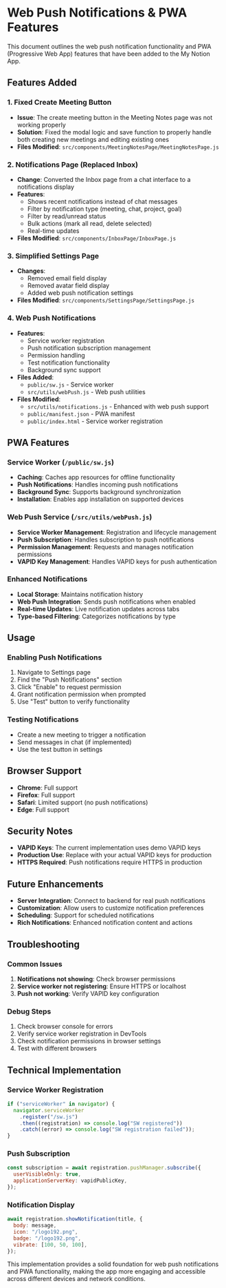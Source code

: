 # Web Push Notifications & PWA Features

This document outlines the web push notification functionality and PWA (Progressive Web App) features that have been added to the My Notion App.

## Features Added

### 1. Fixed Create Meeting Button

- **Issue**: The create meeting button in the Meeting Notes page was not working properly
- **Solution**: Fixed the modal logic and save function to properly handle both creating new meetings and editing existing ones
- **Files Modified**: `src/components/MeetingNotesPage/MeetingNotesPage.js`

### 2. Notifications Page (Replaced Inbox)

- **Change**: Converted the Inbox page from a chat interface to a notifications display
- **Features**:
  - Shows recent notifications instead of chat messages
  - Filter by notification type (meeting, chat, project, goal)
  - Filter by read/unread status
  - Bulk actions (mark all read, delete selected)
  - Real-time updates
- **Files Modified**: `src/components/InboxPage/InboxPage.js`

### 3. Simplified Settings Page

- **Changes**:
  - Removed email field display
  - Removed avatar field display
  - Added web push notification settings
- **Files Modified**: `src/components/SettingsPage/SettingsPage.js`

### 4. Web Push Notifications

- **Features**:
  - Service worker registration
  - Push notification subscription management
  - Permission handling
  - Test notification functionality
  - Background sync support
- **Files Added**:
  - `public/sw.js` - Service worker
  - `src/utils/webPush.js` - Web push utilities
- **Files Modified**:
  - `src/utils/notifications.js` - Enhanced with web push support
  - `public/manifest.json` - PWA manifest
  - `public/index.html` - Service worker registration

## PWA Features

### Service Worker (`/public/sw.js`)

- **Caching**: Caches app resources for offline functionality
- **Push Notifications**: Handles incoming push notifications
- **Background Sync**: Supports background synchronization
- **Installation**: Enables app installation on supported devices

### Web Push Service (`/src/utils/webPush.js`)

- **Service Worker Management**: Registration and lifecycle management
- **Push Subscription**: Handles subscription to push notifications
- **Permission Management**: Requests and manages notification permissions
- **VAPID Key Management**: Handles VAPID keys for push authentication

### Enhanced Notifications

- **Local Storage**: Maintains notification history
- **Web Push Integration**: Sends push notifications when enabled
- **Real-time Updates**: Live notification updates across tabs
- **Type-based Filtering**: Categorizes notifications by type

## Usage

### Enabling Push Notifications

1. Navigate to Settings page
2. Find the "Push Notifications" section
3. Click "Enable" to request permission
4. Grant notification permission when prompted
5. Use "Test" button to verify functionality

### Testing Notifications

- Create a new meeting to trigger a notification
- Send messages in chat (if implemented)
- Use the test button in settings

## Browser Support

- **Chrome**: Full support
- **Firefox**: Full support
- **Safari**: Limited support (no push notifications)
- **Edge**: Full support

## Security Notes

- **VAPID Keys**: The current implementation uses demo VAPID keys
- **Production Use**: Replace with your actual VAPID keys for production
- **HTTPS Required**: Push notifications require HTTPS in production

## Future Enhancements

- **Server Integration**: Connect to backend for real push notifications
- **Customization**: Allow users to customize notification preferences
- **Scheduling**: Support for scheduled notifications
- **Rich Notifications**: Enhanced notification content and actions

## Troubleshooting

### Common Issues

1. **Notifications not showing**: Check browser permissions
2. **Service worker not registering**: Ensure HTTPS or localhost
3. **Push not working**: Verify VAPID key configuration

### Debug Steps

1. Check browser console for errors
2. Verify service worker registration in DevTools
3. Check notification permissions in browser settings
4. Test with different browsers

## Technical Implementation

### Service Worker Registration

```javascript
if ("serviceWorker" in navigator) {
  navigator.serviceWorker
    .register("/sw.js")
    .then((registration) => console.log("SW registered"))
    .catch((error) => console.log("SW registration failed"));
}
```

### Push Subscription

```javascript
const subscription = await registration.pushManager.subscribe({
  userVisibleOnly: true,
  applicationServerKey: vapidPublicKey,
});
```

### Notification Display

```javascript
await registration.showNotification(title, {
  body: message,
  icon: "/logo192.png",
  badge: "/logo192.png",
  vibrate: [100, 50, 100],
});
```

This implementation provides a solid foundation for web push notifications and PWA functionality, making the app more engaging and accessible across different devices and network conditions.
